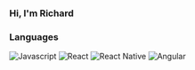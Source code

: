 ### Hi, I'm Richard

### Languages
![Javascript](https://img.shields.io/badge/-Javascript-000?style=for-the-badge&logo=javascript)
![React](https://img.shields.io/badge/-React-000?style=for-the-badge&logo=react)
![React Native](https://img.shields.io/badge/-ReactSpaceNative-000?style=for-the-badge&logo=react)
![Angular](https://img.shields.io/badge/-Angular-000?style=for-the-badge&logo=angular)
